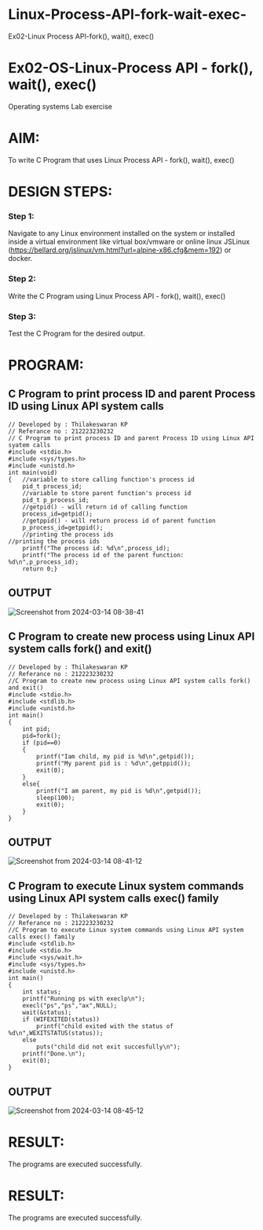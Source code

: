 # Linux-Process-API-fork-wait-exec-
Ex02-Linux Process API-fork(), wait(), exec()
# Ex02-OS-Linux-Process API - fork(), wait(), exec()
Operating systems Lab exercise


# AIM:
To write C Program that uses Linux Process API - fork(), wait(), exec()

# DESIGN STEPS:

### Step 1:

Navigate to any Linux environment installed on the system or installed inside a virtual environment like virtual box/vmware or online linux JSLinux (https://bellard.org/jslinux/vm.html?url=alpine-x86.cfg&mem=192) or docker.

### Step 2:

Write the C Program using Linux Process API - fork(), wait(), exec()

### Step 3:

Test the C Program for the desired output. 

# PROGRAM:

## C Program to print process ID and parent Process ID using Linux API system calls
```
// Developed by : Thilakeswaran KP
// Referance no : 212223230232
// C Program to print process ID and parent Process ID using Linux API syatem calls
#include <stdio.h>
#include <sys/types.h>
#include <unistd.h>
int main(void)
{	//variable to store calling function's process id
	pid_t process_id;
	//variable to store parent function's process id
	pid_t p_process_id;
	//getpid() - will return id of calling function
	process_id=getpid();
	//getppid() - will return process id of parent function
	p_process_id=getppid();
	//printing the process ids
//printing the process ids
	printf("The process id: %d\n",process_id);
	printf("The process id of the parent function: %d\n",p_process_id);
	return 0;}
```
## OUTPUT



![Screenshot from 2024-03-14 08-38-41](https://github.com/Bhagath118/Linux-Process-API-fork-wait-exec-/assets/147473779/db15ee31-d7d3-4e9b-acd4-43224efcae7c)

## C Program to create new process using Linux API system calls fork() and exit()
```
// Developed by : Thilakeswaran KP
// Referance no : 212223230232
//C Program to create new process using Linux API system calls fork() and exit()
#include <stdio.h>
#include <stdlib.h>
#include <unistd.h>
int main()
{
    int pid;
    pid=fork();
    if (pid==0)
    {
        printf("Iam child, my pid is %d\n",getpid());
        printf("My parent pid is : %d\n",getppid());
        exit(0);
    }
    else{
        printf("I am parent, my pid is %d\n",getpid());
        sleep(100);
        exit(0);
    }
}
```
## OUTPUT


![Screenshot from 2024-03-14 08-41-12](https://github.com/Bhagath118/Linux-Process-API-fork-wait-exec-/assets/147473779/f12c59f3-39bc-4f7c-954b-b2488d1eb59c)

## C Program to execute Linux system commands using Linux API system calls exec() family
``` 
// Developed by : Thilakeswaran KP
// Referance no : 212223230232
//C Program to execute Linux system commands using Linux API system calls exec() family
#include <stdlib.h>
#include <stdio.h>
#include <sys/wait.h>
#include <sys/types.h>
#include <unistd.h>
int main()
{
    int status;
    printf("Running ps with execlp\n");
    execl("ps","ps","ax",NULL);
    wait(&status);
    if (WIFEXITED(status))
        printf("child exited with the status of %d\n",WEXITSTATUS(status));
    else    
        puts("child did not exit succesfully\n");
    printf("Done.\n");
    exit(0);
}
```
## OUTPUT

![Screenshot from 2024-03-14 08-45-12](https://github.com/Bhagath118/Linux-Process-API-fork-wait-exec-/assets/147473779/7013fdf1-55ef-4ee7-be59-8973d02ea9bf)



# RESULT:
The programs are executed successfully.



# RESULT:
The programs are executed successfully.
